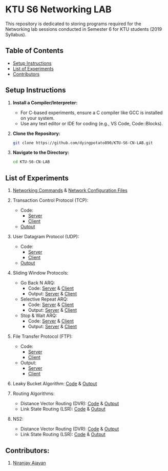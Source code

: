 # KTU S6 Networking LAB

This repository is dedicated to storing programs required for the Networking lab sessions conducted in Semester 6 for KTU students (2019 Syllabus).

## Table of Contents
- [Setup Instructions](#setup-instructions)
- [List of Experiments](#list-of-experiments)
- [Contributors](#contributors)

## Setup Instructions

1. **Install a Compiler/Interpreter:**
   - For C-based experiments, ensure a C compiler like GCC is installed on your system.
   - Use any text editor or IDE for coding (e.g., VS Code, Code::Blocks).
   
2. **Clone the Repository:**
   ```bash
   git clone https://github.com/dyingpotato890/KTU-S6-CN-LAB.git
   ```
3. **Navigate to the Directory:**
    ```bash
    cd KTU-S6-CN-LAB
   ```

## List of Experiments

1. [Networking Commands](https://github.com/dyingpotato890/KTU-S6-CN-LAB/blob/main/Networking%20Commands%20%26%20Configuration%20Files/Networking%20Commands%20-%20Output.txt) & [Network Configuration Files](https://github.com/dyingpotato890/KTU-S6-CN-LAB/blob/main/Networking%20Commands%20%26%20Configuration%20Files/Network%20Configuration%20Files%20-%20Output.txt)
       
2. Transaction Control Protocol (TCP):
   * Code:
     - [Server](https://github.com/dyingpotato890/KTU-S6-CN-LAB/blob/main/Transaction%20Control%20Protocol/TCPserver.c)
     - [Client](https://github.com/dyingpotato890/KTU-S6-CN-LAB/blob/main/Transaction%20Control%20Protocol/TCPclient.c)
   * [Output](https://github.com/dyingpotato890/KTU-S6-CN-LAB/blob/main/Transaction%20Control%20Protocol/TCPoutput.txt)
      
3. User Datagram Protocol (UDP):
   * Code:
     - [Server](https://github.com/dyingpotato890/KTU-S6-CN-LAB/blob/main/User%20Datagram%20Protocol/UDPserver.c)
     - [Client](https://github.com/dyingpotato890/KTU-S6-CN-LAB/blob/main/User%20Datagram%20Protocol/UDPclient.c)
   * [Output](https://github.com/dyingpotato890/KTU-S6-CN-LAB/blob/main/User%20Datagram%20Protocol/UDPoutput.txt)
     
4. Sliding Window Protocols:
   * Go Back N ARQ:
     - Code: [Server](https://github.com/dyingpotato890/KTU-S6-CN-LAB/blob/main/Sliding%20Window%20Protocols/Go%20Back%20N%20ARQ/goBackARQServer.c) & [Client](https://github.com/dyingpotato890/KTU-S6-CN-LAB/blob/main/Sliding%20Window%20Protocols/Go%20Back%20N%20ARQ/goBackARQClient.c)
     - Output: [Server](https://github.com/dyingpotato890/KTU-S6-CN-LAB/blob/main/Sliding%20Window%20Protocols/Go%20Back%20N%20ARQ/serverOutput.txt) & [Client](https://github.com/dyingpotato890/KTU-S6-CN-LAB/blob/main/Sliding%20Window%20Protocols/Go%20Back%20N%20ARQ/clinetOutput.txt)
   * Selective Repeat ARQ:
     - Code: [Server](https://github.com/dyingpotato890/KTU-S6-CN-LAB/blob/main/Sliding%20Window%20Protocols/Selective%20Repeat%20ARQ/selRepARQServer.c) & [Client](https://github.com/dyingpotato890/KTU-S6-CN-LAB/blob/main/Sliding%20Window%20Protocols/Selective%20Repeat%20ARQ/selRepARQClient.c)
     - Output: [Server](https://github.com/dyingpotato890/KTU-S6-CN-LAB/blob/main/Sliding%20Window%20Protocols/Selective%20Repeat%20ARQ/serverOutput.txt) & [Client](https://github.com/dyingpotato890/KTU-S6-CN-LAB/blob/main/Sliding%20Window%20Protocols/Selective%20Repeat%20ARQ/clientOutput.txt)
   * Stop & Wait ARQ:
     - Code: [Server](https://github.com/dyingpotato890/KTU-S6-CN-LAB/blob/main/Sliding%20Window%20Protocols/Stop%20%26%20Wait%20ARQ/snwARQServer.c) & [Client](https://github.com/dyingpotato890/KTU-S6-CN-LAB/blob/main/Sliding%20Window%20Protocols/Stop%20%26%20Wait%20ARQ/snwARQClient.c)
     - Output: [Server](https://github.com/dyingpotato890/KTU-S6-CN-LAB/blob/main/Sliding%20Window%20Protocols/Stop%20%26%20Wait%20ARQ/serverOutput.txt) & [Client](https://github.com/dyingpotato890/KTU-S6-CN-LAB/blob/main/Sliding%20Window%20Protocols/Stop%20%26%20Wait%20ARQ/clientOutput.txt)
     
5. File Transfer Protocol (FTP):
    * Code:
      - [Server](https://github.com/dyingpotato890/KTU-S6-CN-LAB/blob/main/File%20Transfer%20Protocol/serverFTP.c)
      - [Client](https://github.com/dyingpotato890/KTU-S6-CN-LAB/blob/main/File%20Transfer%20Protocol/clientFTP.c)
   * Output:
     - [Server](https://github.com/dyingpotato890/KTU-S6-CN-LAB/blob/main/File%20Transfer%20Protocol/serverOutput.txt)
     - [Client](https://github.com/dyingpotato890/KTU-S6-CN-LAB/blob/main/File%20Transfer%20Protocol/clientOutput.txt)
      
6. Leaky Bucket Algorithm: [Code](https://github.com/dyingpotato890/KTU-S6-CN-LAB/blob/main/Leaky%20Bucket%20Algorithm/leakyBucket.c) & [Output](https://github.com/dyingpotato890/KTU-S6-CN-LAB/blob/main/Leaky%20Bucket%20Algorithm/leakyBucketOutput.txt)

7. Routing Algorithms:
   * Distance Vector Routing (DVR): [Code](https://github.com/dyingpotato890/KTU-S6-CN-LAB/blob/main/Distance%20Vector%20Routing/DVR.c) & [Output](https://github.com/dyingpotato890/KTU-S6-CN-LAB/blob/main/Distance%20Vector%20Routing/outputDVR.txt)
   * Link State Routing (LSR): [Code](https://github.com/dyingpotato890/KTU-S6-CN-LAB/blob/main/Link%20State%20Routing/LSR.c) & [Output](https://github.com/dyingpotato890/KTU-S6-CN-LAB/blob/main/Link%20State%20Routing/outputLSR.txt)
  
8. NS2:
   * Distance Vector Routing (DVR): [Code](https://github.com/dyingpotato890/KTU-S6-CN-LAB/blob/main/NS2/distance-vector.tcl) & [Output](https://github.com/dyingpotato890/KTU-S6-CN-LAB/blob/main/NS2/DVR%20-%20Output.png)
   * Link State Routing (LSR): [Code](https://github.com/dyingpotato890/KTU-S6-CN-LAB/blob/main/NS2/link-state.tcl) & [Output](https://github.com/dyingpotato890/KTU-S6-CN-LAB/blob/main/NS2/LSR%20-%20Output.png) 

## Contributors:

1. [Niranjay Ajayan](https://github.com/dyingpotato890)
